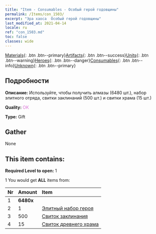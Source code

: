 ```yaml
---
title: "Item - Consumables - Особый герой годовщины"
permalink: /Items/con_1503/
excerpt: "Эра хаоса  Особый герой годовщины"
last_modified_at: 2021-04-14
locale: ru
ref: "con_1503.md"
toc: false
classes: wide
---
```

 [Materials](/ru/Items/){: .btn .btn--primary}[Artifacts](/ru/Items/Artifacts/){: .btn .btn--success}[Units](/ru/Items/Units/){: .btn .btn--warning}[Heroes](/ru/Items/Heroes/){: .btn .btn--danger}[Consumables](/ru/Items/Consumables/){: .btn .btn--info}[Unknown](/ru/Items/Unknown/){: .btn .btn--primary}

## Подробности
 **Описание:** Используйте, чтобы получить алмазы (6480 шт.), набор элитного отряда, свитки заклинаний (500 шт.) и свитки храма (15 шт.)

 **Quality:** <span style="color: #DA70D6">OK</span>

 **Type:** Gift

## Gather

  None

## This item contains:

 **Required Level to open:** 1

 1 You would get **ALL** items  from:

  | Nr | Amount |     Item    |
  |:---|:-------|:------------|
  | 1 |  **6480x** | <i class="fas fa-gem"/> |  | 
  | 2 | 1 | [Элитный набор героя](/ru/Items/con_1358/) | 
  | 3 | 500 | [Свиток заклинания](/ru/Items/con_694/) | 
  | 4 | 15 | [Свиток древнего храма](/ru/Items/con_697/) | 
